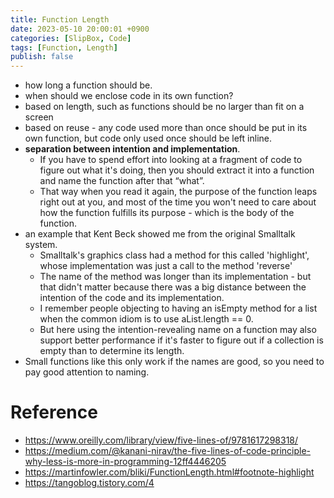 ```yaml
---
title: Function Length
date: 2023-05-10 20:00:01 +0900
categories: [SlipBox, Code]
tags: [Function, Length]
publish: false
---
```


- how long a function should be.
- when should we enclose code in its own function?
- based on length, such as functions should be no larger than fit on a screen
- based on reuse - any code used more than once should be put in its own function, but code only used once should be left inline.
- **separation between intention and implementation**.
    - If you have to spend effort into looking at a fragment of code to figure out what it's doing, then you should extract it into a function and name the function after that “what”.
    - That way when you read it again, the purpose of the function leaps right out at you, and most of the time you won't need to care about how the function fulfills its purpose - which is the body of the function.
- an example that Kent Beck showed me from the original Smalltalk system.
    - Smalltalk's graphics class had a method for this called 'highlight', whose implementation was just a call to the method 'reverse'
    - The name of the method was longer than its implementation - but that didn't matter because there was a big distance between the intention of the code and its implementation.
    - I remember people objecting to having an isEmpty method for a list when the common idiom is to use aList.length == 0. 
    - But here using the intention-revealing name on a function may also support better performance if it's faster to figure out if a collection is empty than to determine its length.
- Small functions like this only work if the names are good, so you need to pay good attention to naming.

# Reference
- https://www.oreilly.com/library/view/five-lines-of/9781617298318/
- https://medium.com/@kanani-nirav/the-five-lines-of-code-principle-why-less-is-more-in-programming-12ff4446205
- https://martinfowler.com/bliki/FunctionLength.html#footnote-highlight
- https://tangoblog.tistory.com/4
